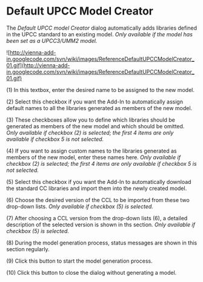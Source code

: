 # Default UPCC Model Creator #

The _Default UPCC model Creator_ dialog automatically adds libraries defined in the UPCC standard to an existing model. _Only available if the model has been set as a UPCC3/UMM2 model._

![http://vienna-add-in.googlecode.com/svn/wiki/images/ReferenceDefaultUPCCModelCreator_01.gif](http://vienna-add-in.googlecode.com/svn/wiki/images/ReferenceDefaultUPCCModelCreator_01.gif)

(1) In this textbox, enter the desired name to be assigned to the new model.

(2) Select this checkbox if you want the Add-In to automatically assign default names to all the libraries generated as members of the new model.

(3) These checkboxes allow you to define which libraries should be generated as members of the new model and which should be omitted. _Only available if checkbox (2) is selected; the first 4 items are only available if checkbox 5 is not selected._

(4) If you want to assign custom names to the libraries generated as members of the new model, enter these names here. _Only available if checkbox (2) is selected; the first 4 items are only available if checkbox 5 is not selected._

(5) Select this checkbox if you want the Add-In to automatically download the standard CC libraries and import them into the newly created model.

(6) Choose the desired version of the CCL to be imported from these two drop-down lists. _Only available if checkbox (5) is selected._

(7) After choosing a CCL version from the drop-down lists (6), a detailed description of the selected version is shown in ths section. _Only available if checkbox (5) is selected._

(8) During the model generation process, status messages are shown in this section regularly.

(9) Click this button to start the model generation process.

(10) Click this button to close the dialog without generating a model.
